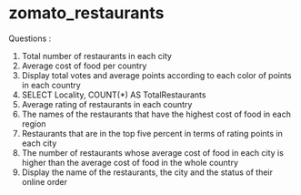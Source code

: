 # zomato_restaurants
Questions :
1. Total number of restaurants in each city
2.  Average cost of food per country
3. Display total votes and average points according to each color of points in each country
4. SELECT Locality, COUNT(*) AS TotalRestaurants
5. Average rating of restaurants in each country
6. The names of the restaurants that have the highest cost of food in each region
7. Restaurants that are in the top five percent in terms of rating points in each city
8. The number of restaurants whose average cost of food in each city is higher than the average cost of food in the whole country
9. Display the name of the restaurants, the city and the status of their online order
